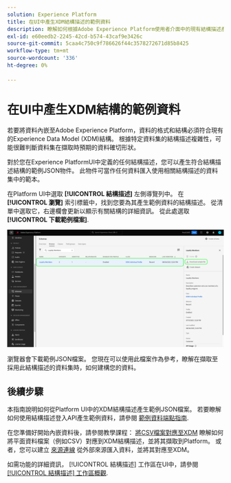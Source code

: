 ```yaml
---
solution: Experience Platform
title: 在UI中產生XDM結構描述的範例資料
description: 瞭解如何根據Adobe Experience Platform使用者介面中的現有結構描述產生範例JSON資料。
exl-id: e60eedb2-2245-42cd-b574-43caf9e3426c
source-git-commit: 5caa4c750c9f786626f44c3578272671d85b8425
workflow-type: tm+mt
source-wordcount: '336'
ht-degree: 0%

---
```


# 在UI中產生XDM結構的範例資料

若要將資料內嵌至Adobe Experience Platform，資料的格式和結構必須符合現有的Experience Data Model (XDM)結構。 根據特定資料集的結構描述複雜性，可能很難判斷資料集在擷取時預期的資料確切形狀。

對於您在Experience PlatformUI中定義的任何結構描述，您可以產生符合結構描述結構的範例JSON物件。 此物件可當作任何資料匯入使用相關結構描述的資料集中的範本。

在Platform UI中選取 **[!UICONTROL 結構描述]** 左側導覽列中。 在 **[!UICONTROL 瀏覽]** 索引標籤中，找到您要為其產生範例資料的結構描述。 從清單中選取它，右邊欄會更新以顯示有關結構的詳細資訊。 從此處選取 **[!UICONTROL 下載範例檔案]**.

![](../images/ui/sample/sample-data.png)

瀏覽器會下載範例JSON檔案。 您現在可以使用此檔案作為參考，瞭解在擷取至採用此結構描述的資料集時，如何建構您的資料。

## 後續步驟

本指南說明如何從Platform UI中的XDM結構描述產生範例JSON檔案。 若要瞭解如何使用結構描述登入API產生範例資料，請參閱 [範例資料端點指南](../api/sample-data.md).

在您準備好開始內嵌資料後，請參閱教學課程： [將CSV檔案對應至XDM](../../ingestion/tutorials/map-csv/overview.md) 瞭解如何將平面資料檔案（例如CSV）對應到XDM結構描述，並將其擷取到Platform。 或者，您可以建立 [來源連線](../../sources/home.md) 從外部來源匯入資料，並將其對應至XDM。

如需功能的詳細資訊， [!UICONTROL 結構描述] 工作區在UI中，請參閱 [[!UICONTROL 結構描述] 工作區概觀](./overview.md).
